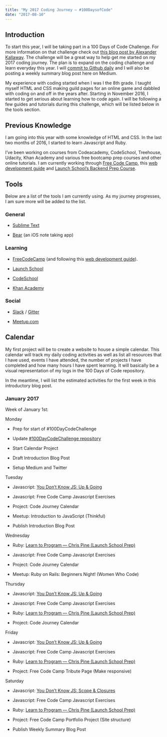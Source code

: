 ```yaml
---
title: "My 2017 Coding Journey — #100DaysofCode"
date: "2017-08-10"
---
```


## Introduction

To start this year, I will be taking part in a 100 Days of Code Challenge. For more information on that challenge check out [this blog post by Alexander Kallaway](https://medium.freecodecamp.com/start-2017-with-the-100daysofcode-improved-and-updated-18ce604b237b?source=linkShare-3ace071df08b-1483456287). The challenge will be a great way to help get me started on my 2017 coding journey. The plan is to expand on the coding challenge and learn everyday this year. I will [commit to Github daily](https://github.com/brittanyrw/100-days-of-code) and I will also be posting a weekly summary blog post here on Medium.

My experience with coding started when I was I the 8th grade. I taught myself HTML and CSS making guild pages for an online game and dabbled with coding on and off in the years after. Starting in November 2016, I started to get serious about learning how to code again. I will be following a few guides and tutorials during this challenge, which will be listed below in the tools section.

## Previous Knowledge

I am going into this year with some knowledge of HTML and CSS. In the last two months of 2016, I started to learn Javascript and Ruby.

I’ve been working on courses from Codeacademy, CodeSchool, Treehouse, Udacity, Khan Academy and various free bootcamp prep courses and other online tutorials. I am currently working through [Free Code Camp](https://www.freecodecamp.com/brittanyrw), this [web development guide](https://forum.freecodecamp.com/t/computer-guide-web-development-with-computer-science-foundations-comprehensive-path/64516) and [Launch School’s Backend Prep Course](https://launchschool.com/).

## Tools

Below are a list of the tools I am currently using. As my journey progresses, I am sure more will be added to the list.

### General

* [Sublime Text](https://www.sublimetext.com/)

* [Bear](http://www.bear-writer.com/) (an iOS note taking app)

### Learning

* [FreeCodeCamp](https://www.freecodecamp.com/) (and following this [web development guide](https://forum.freecodecamp.com/t/computer-guide-web-development-with-computer-science-foundations-comprehensive-path/64516)).

* [Launch School](https://launchschool.com/)

* [CodeSchool](https://www.codeschool.com/)

* [Khan Academy](https://www.khanacademy.org/)

### Social

* [Slack](https://slack.com/) / [Gitter](https://gitter.im)

* [Meetup.com](https://www.meetup.com/)

## Calendar

My first project will be to create a website to house a simple calendar. This calendar will track my daily coding activities as well as list all resources that I have used, events I have attended, the number of projects I have completed and how many hours I have spent learning. It will basically be a visual representation of my logs in the 100 Days of Code repository.

In the meantime, I will list the estimated activities for the first week in this introductory blog post.

### January 2017

Week of January 1st:

Monday

* Prep for start of #100DayCodeChallenge

* Update [#100DayCodeChallenge repository](https://github.com/brittanyrw/100-days-of-code)

* Start Calendar Project

* Draft Introduction Blog Post

* Setup Medium and Twitter

Tuesday

* Javascript: [You Don’t Know JS: Up & Going](https://github.com/getify/You-Dont-Know-JS/blob/master/up%20%26%20going/README.md)

* Javascript: Free Code Camp Javascript Exercises

* Project: Code Journey Calendar

* Meetup: Introduction to JavaScript (Thinkful)

* Publish Introduction Blog Post

Wednesday

* Ruby: [Learn to Program — Chris Pine (Launch School Prep)](https://www.amazon.com/Learn-Program-Second-Facets-Ruby/dp/1934356360)

* Javascript: Free Code Camp Javascript Exercises

* Project: Code Journey Calendar

* Meetup: Ruby on Rails: Beginners Night! (Women Who Code)

Thursday

* Javascript: [You Don’t Know JS: Up & Going](https://github.com/getify/You-Dont-Know-JS/blob/master/up%20%26%20going/README.md)

* Javascript: Free Code Camp Javascript Exercises

* Ruby: [Learn to Program — Chris Pine (Launch School Prep)](https://www.amazon.com/Learn-Program-Second-Facets-Ruby/dp/1934356360)

* Project: Code Journey Calendar

Friday

* Javascript: [You Don’t Know JS: Up & Going](https://github.com/getify/You-Dont-Know-JS/blob/master/up%20%26%20going/README.md)

* Javascript: Free Code Camp Javascript Exercises

* Ruby: [Learn to Program — Chris Pine (Launch School Prep)](https://www.amazon.com/Learn-Program-Second-Facets-Ruby/dp/1934356360)

* Project: Free Code Camp Tribute Page (Make responsive)

Saturday

* Javascript: [You Don’t Know JS: Scope & Closures](https://github.com/getify/You-Dont-Know-JS/blob/master/up%20%26%20going/README.md)

* Javascript: Free Code Camp Javascript Exercises

* Ruby: [Learn to Program — Chris Pine (Launch School Prep)](https://www.amazon.com/Learn-Program-Second-Facets-Ruby/dp/1934356360)

* Project: Free Code Camp Portfolio Project (Site structure)

* Publish Weekly Summary Blog Post
